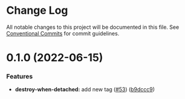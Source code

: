 # Change Log

All notable changes to this project will be documented in this file.
See [Conventional Commits](https://conventionalcommits.org) for commit guidelines.

# 0.1.0 (2022-06-15)


### Features

* **destroy-when-detached:** add new tag ([#53](https://github.com/marko-js/tags/issues/53)) ([b9dccc9](https://github.com/marko-js/tags/commit/b9dccc94415746cf779689a1c9d52b2262a54d76))
